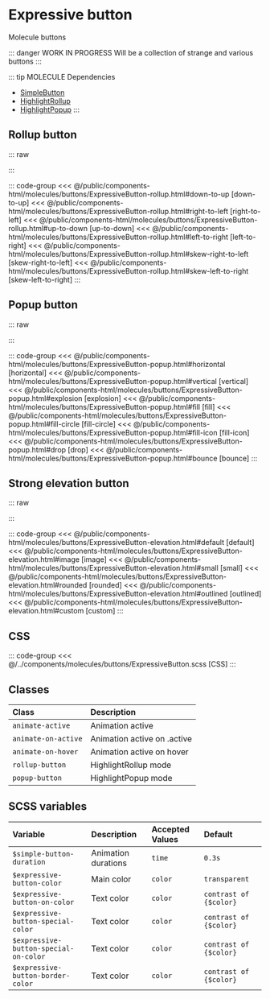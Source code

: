 # Expressive button
<Badge type="tip">Molecule</Badge> <Badge type="info">buttons</Badge>

::: danger WORK IN PROGRESS
Will be a collection of strange and various buttons
:::

::: tip MOLECULE Dependencies
- [SimpleButton](/atoms/buttons/SimpleButton.md)
- [HighlightRollup](/atoms/highlights/HighlightRollup.md)
- [HighlightPopup](/atoms/highlights/HighlightPopup.md)
:::


## Rollup button

::: raw
<div class="dev-section">
    <!--@include: ../../public/components-html/molecules/buttons/ExpressiveButton-rollup.html -->
</div>
:::

::: code-group
<<< @/public/components-html/molecules/buttons/ExpressiveButton-rollup.html#down-to-up [down-to-up]
<<< @/public/components-html/molecules/buttons/ExpressiveButton-rollup.html#right-to-left [right-to-left]
<<< @/public/components-html/molecules/buttons/ExpressiveButton-rollup.html#up-to-down [up-to-down]
<<< @/public/components-html/molecules/buttons/ExpressiveButton-rollup.html#left-to-right [left-to-right]
<<< @/public/components-html/molecules/buttons/ExpressiveButton-rollup.html#skew-right-to-left [skew-right-to-left]
<<< @/public/components-html/molecules/buttons/ExpressiveButton-rollup.html#skew-left-to-right [skew-left-to-right]
:::

## Popup button

::: raw
<div class="dev-section">
    <!--@include: ../../public/components-html/molecules/buttons/ExpressiveButton-popup.html -->
</div>
:::

::: code-group
<<< @/public/components-html/molecules/buttons/ExpressiveButton-popup.html#horizontal [horizontal]
<<< @/public/components-html/molecules/buttons/ExpressiveButton-popup.html#vertical [vertical]
<<< @/public/components-html/molecules/buttons/ExpressiveButton-popup.html#explosion [explosion]
<<< @/public/components-html/molecules/buttons/ExpressiveButton-popup.html#fill [fill]
<<< @/public/components-html/molecules/buttons/ExpressiveButton-popup.html#fill-circle [fill-circle]
<<< @/public/components-html/molecules/buttons/ExpressiveButton-popup.html#fill-icon [fill-icon]
<<< @/public/components-html/molecules/buttons/ExpressiveButton-popup.html#drop [drop]
<<< @/public/components-html/molecules/buttons/ExpressiveButton-popup.html#bounce [bounce]
:::

## Strong elevation button

::: raw
<div class="dev-section">
    <!--@include: ../../public/components-html/molecules/buttons/ExpressiveButton-elevation.html -->
</div>
:::

::: code-group
<<< @/public/components-html/molecules/buttons/ExpressiveButton-elevation.html#default [default]
<<< @/public/components-html/molecules/buttons/ExpressiveButton-elevation.html#image [image]
<<< @/public/components-html/molecules/buttons/ExpressiveButton-elevation.html#small [small]
<<< @/public/components-html/molecules/buttons/ExpressiveButton-elevation.html#rounded [rounded]
<<< @/public/components-html/molecules/buttons/ExpressiveButton-elevation.html#outlined [outlined]
<<< @/public/components-html/molecules/buttons/ExpressiveButton-elevation.html#custom [custom]
:::

## CSS

::: code-group
<<< @/../components/molecules/buttons/ExpressiveButton.scss [CSS]
:::

## Classes

| Class               | Description                 |
|:--------------------|:----------------------------|
| `animate-active`    | Animation active            |
| `animate-on-active` | Animation active on .active |
| `animate-on-hover`  | Animation active on hover   |
| `rollup-button`     | HighlightRollup mode        |
| `popup-button`      | HighlightPopup mode         |

## SCSS variables

| Variable                              | Description          | Accepted Values | Default                |
|:--------------------------------------|:---------------------|:----------------|:-----------------------|
| `$simple-button-duration`             | Animation durations  | `time`          | `0.3s`                 |
| `$expressive-button-color`            | Main color           | `color`         | `transparent`          |
| `$expressive-button-on-color`         | Text color           | `color`         | `contrast of {$color}` |
| `$expressive-button-special-color`    | Text color           | `color`         | `contrast of {$color}` |
| `$expressive-button-special-on-color` | Text color           | `color`         | `contrast of {$color}` |
| `$expressive-button-border-color`     | Text color           | `color`         | `contrast of {$color}` |

<style lang="scss">
@import "docs/theme.scss";

$expressive-button-color: $primary-color;
$expressive-button-active-color: $secondary-color;
$expressive-button-special-color: $secondary-color;

@import "components/molecules/buttons/ExpressiveButton.scss";
</style>
